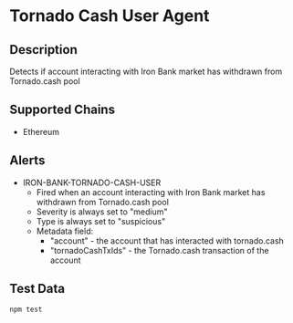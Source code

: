 # Tornado Cash User Agent

## Description

Detects if account interacting with Iron Bank market has withdrawn from Tornado.cash pool

## Supported Chains

- Ethereum

## Alerts

- IRON-BANK-TORNADO-CASH-USER
  - Fired when an account interacting with Iron Bank market has withdrawn from Tornado.cash pool
  - Severity is always set to "medium"
  - Type is always set to "suspicious"
  - Metadata field:
    - "account" - the account that has interacted with tornado.cash
    - "tornadoCashTxIds" - the Tornado.cash transaction of the account

## Test Data

`npm test`
